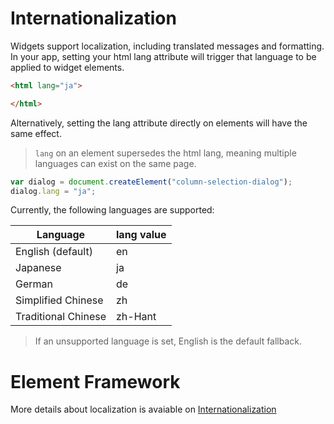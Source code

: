 # Internationalization

Widgets support localization, including translated messages and formatting. In your app, setting your html lang attribute will trigger that language to be applied to widget elements.

```html
<html lang="ja">

</html>
```

Alternatively, setting the lang attribute directly on elements will have the same effect.

> `lang` on an element supersedes the html lang, meaning multiple languages can exist on the same page.

```js
var dialog = document.createElement("column-selection-dialog");
dialog.lang = "ja";
```

Currently, the following languages are supported:

|     **Language**    | **lang value** |
|---------------------|----------------|
| English (default)   |       en       |
| Japanese            |       ja       |
| German              |       de       |
| Simplified Chinese  |       zh       |
| Traditional Chinese |     zh-Hant    |

> If an unsupported language is set, English is the default fallback.

# Element Framework

More details about localization is avaiable on [Internationalization](https://ui.refinitiv.com/intl/internationalization)